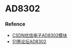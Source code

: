 # AD8302
### Refence 
- [CSDN优信电子AD8302模块](https://blog.csdn.net/qq_42250136/article/details/132237857)
- [51黑论坛AD8302](http://www.51hei.com/bbs/dpj-169423-1.html)